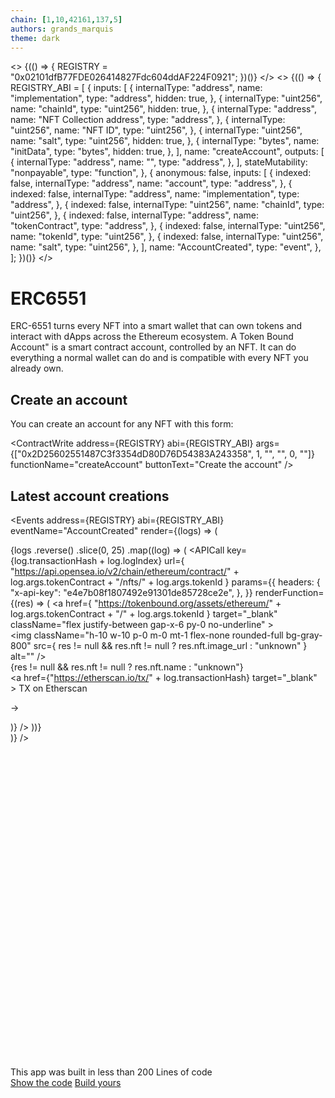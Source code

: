 ```yaml
---
chain: [1,10,42161,137,5]
authors: grands_marquis
theme: dark
---
```


<>
  {(() => {
    REGISTRY = "0x02101dfB77FDE026414827Fdc604ddAF224F0921";
  })()}
</>
<>
  {(() => {
    REGISTRY_ABI = [
      {
        inputs: [
          {
            internalType: "address",
            name: "implementation",
            type: "address",
            hidden: true,
          },
          {
            internalType: "uint256",
            name: "chainId",
            type: "uint256",
            hidden: true,
          },
          {
            internalType: "address",
            name: "NFT Collection address",
            type: "address",
          },
          {
            internalType: "uint256",
            name: "NFT ID",
            type: "uint256",
          },
          {
            internalType: "uint256",
            name: "salt",
            type: "uint256",
            hidden: true,
          },
          {
            internalType: "bytes",
            name: "initData",
            type: "bytes",
            hidden: true,
          },
        ],
        name: "createAccount",
        outputs: [
          {
            internalType: "address",
            name: "",
            type: "address",
          },
        ],
        stateMutability: "nonpayable",
        type: "function",
      },
      {
        anonymous: false,
        inputs: [
          {
            indexed: false,
            internalType: "address",
            name: "account",
            type: "address",
          },
          {
            indexed: false,
            internalType: "address",
            name: "implementation",
            type: "address",
          },
          {
            indexed: false,
            internalType: "uint256",
            name: "chainId",
            type: "uint256",
          },
          {
            indexed: false,
            internalType: "address",
            name: "tokenContract",
            type: "address",
          },
          {
            indexed: false,
            internalType: "uint256",
            name: "tokenId",
            type: "uint256",
          },
          {
            indexed: false,
            internalType: "uint256",
            name: "salt",
            type: "uint256",
          },
        ],
        name: "AccountCreated",
        type: "event",
      },
    ];
  })()}
</>

<div class="p-10">

# ERC6551

ERC-6551 turns every NFT into a smart wallet that can own tokens and interact with dApps across the Ethereum ecosystem. A Token Bound Account" is a smart contract account, controlled by an NFT. It can do everything a normal wallet can do and is compatible with every NFT you already own.

## Create an account

You can create an account for any NFT with this form:

<ContractWrite
  address={REGISTRY}
  abi={REGISTRY_ABI}
  args={["0x2D25602551487C3f3354dD80D76D54383A243358", 1, "", "", 0, ""]}
  functionName="createAccount"
  buttonText="Create the account"
/>

## Latest account creations

<Events
  address={REGISTRY}
  abi={REGISTRY_ABI}
  eventName="AccountCreated"
  render={(logs) => (
    <div class="divide-y divide-gray-800">
      {logs
        .reverse()
        .slice(0, 25)
        .map((log) => (
          <APICall
            key={log.transactionHash + log.logIndex}
            url={
              "https://api.opensea.io/v2/chain/ethereum/contract/" +
              log.args.tokenContract +
              "/nfts/" +
              log.args.tokenId
            }
            params={{
              headers: {
                "x-api-key": "e4e7b08f1807492e91301de85728ce2e",
              },
            }}
            renderFunction={(res) => (
              <a
                href={
                  "https://tokenbound.org/assets/ethereum/" +
                  log.args.tokenContract +
                  "/" +
                  log.args.tokenId
                }
                target="_blank"
                className="flex justify-between gap-x-6 py-0 no-underline"
              >
                <div className="flex gap-x-4">
                  <img
                    className="h-10 w-10 p-0 m-0 mt-1 flex-none rounded-full bg-gray-800"
                    src={
                      res != null && res.nft != null
                        ? res.nft.image_url
                        : "unknown"
                    }
                    alt=""
                  />
                  <div className="min-w-0 flex-auto">
                    <div className="text-sm font-semibold  text-white">
                      {res != null && res.nft != null
                        ? res.nft.name
                        : "unknown"}
                    </div>
                    <div className="mt-1 truncate text-xs  text-gray-400">
                      <a
                        href={"https://etherscan.io/tx/" + log.transactionHash}
                        target="_blank"
                      >
                        TX on Etherscan
                      </a>
                    </div>
                  </div>
                </div>
                <div className="hidden sm:flex sm:flex-col sm:items-end mr-2">
                  <p className=" text-white 	">→</p>
                </div>
              </a>
            )}
          />
        ))}
    </div>
  )}
/>
<div class="alert">
  <svg xmlns="http://www.w3.org/2000/svg" fill="none" viewBox="0 0 24 24" class="stroke-info shrink-0 w-6 h-6"><path stroke-linecap="round" stroke-linejoin="round" stroke-width="2" d="M13 16h-1v-4h-1m1-4h.01M21 12a9 9 0 11-18 0 9 9 0 0118 0z"></path></svg>
  <span>This app was built in less than 200 Lines of code</span>
  <div>
    <a href="https://docs.fastdapp.xyz/docs/templates/erc6551" class="btn btn-sm">Show the code</a>
    <a href="https://fastdapp.xyz/" class="btn btn-sm btn-primary">Build yours</a>
  </div>
</div>
 </div>
